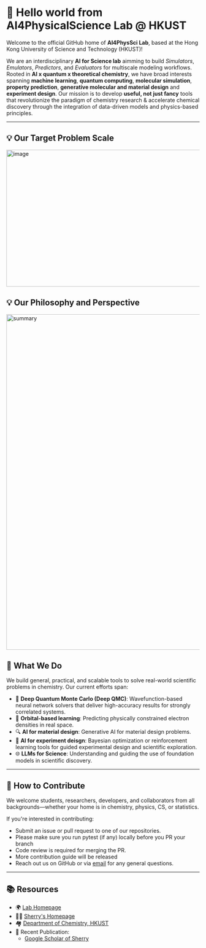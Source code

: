 # 👋 Hello world from AI4PhysicalScience Lab @ HKUST

Welcome to the official GitHub home of **AI4PhysSci Lab**, based at the Hong Kong University of Science and Technology (HKUST)!

We are an interdisciplinary **AI for Science lab** aimming to build *Simulators*, *Emulators*, *Predictors*, and *Evaluators* for multiscale modeling workflows. 
Rooted in **AI x quantum x theoretical chemistry**, we have broad interests spanning **machine learning**, **quantum computing**,  **molecular simulation**,  **property prediction**, **generative molecular and material design** and **experiment design**. Our mission is to develop **useful, not just fancy** tools that revolutionize the paradigm of chemistry research & accelerate chemical discovery through the integration of data-driven models and physics-based principles.

---
## 💡 Our Target Problem Scale 
<img width="924" height="357" alt="image" src="https://github.com/user-attachments/assets/4af2a30f-edbc-4f84-b9a0-006eda45b97d" />

## 💡 Our Philosophy and Perspective
<img width="2092" height="875" alt="summary" src="https://github.com/user-attachments/assets/a8a25bd2-5092-405e-b358-626ff9855731" />


## 🔬 What We Do

We build general, practical, and scalable tools to solve real-world scientific problems in chemistry. Our current efforts span:

- 🧠 **Deep Quantum Monte Carlo (Deep QMC)**: Wavefunction-based neural network solvers that deliver high-accuracy results for strongly correlated systems.
- 🧪 **Orbital-based learning**: Predicting physically constrained electron densities in real space.
- 🔍 **AI for material design**: Generative AI for material design problems.
- 🔬 **AI for experiment deisgn**: Bayesian optimization or reinforcement learning tools for guided experimental design and scientific exploration.
- 🌐 **LLMs for Science**: Understanding and guiding the use of foundation models in scientific discovery.

---

## 🌈 How to Contribute

We welcome students, researchers, developers, and collaborators from all backgrounds—whether your home is in chemistry, physics, CS, or statistics.

If you're interested in contributing:
- Submit an issue or pull request to one of our repositories.
- Please make sure you run pytest (if any) locally before you PR your branch
- Code review is required for merging the PR.
- More contribution guide will be released 
- Reach out us on GitHub or via [email](mailto:sherrylixuecheng@gmail.com) for any general questions.

---

## 📚 Resources

- 🌍 [Lab Homepage](https://ai4qc.github.io)
- 👧🏻 [Sherry's Homepage](https://sherrylixuecheng.github.io)
- 🏘️ [Department of Chemistry, HKUST](https://chem.hkust.edu.hk/)
- 🧾 Recent Publication:  
  - [Google Scholar of Sherry](https://scholar.google.com/citations?user=hy_oauIAAAAJ&hl=en)  
